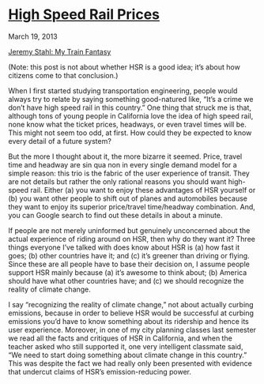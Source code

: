 # [High Speed Rail Prices](/2013/03/19/high-speed-rail-prices/ "High Speed Rail Prices")

March 19, 2013
            

[Jeremy Stahl: My Train Fantasy](http://www.slate.com/articles/health_and_science/the_efficient_planet/2013/03/high_speed_trains_in_the_united_states_is_alfred_twu_s_fantasy_map_too_fantastical.html)

(Note: this post is not about whether HSR is a good idea; it’s about how citizens come to that conclusion.)

When I first started studying transportation engineering, people would always try to relate by saying something good-natured like, “It’s a crime we don’t have high speed rail in this country.” One thing that struck me is that, although tons of young people in California love the idea of high speed rail, none know what the ticket prices, headways, or even travel times will be. This might not seem too odd, at first. How could they be expected to know every detail of a future system?

But the more I thought about it, the more bizarre it seemed. Price, travel time and headway are sin qua non in every single demand model for a simple reason: this trio is the fabric of the user experience of transit. They are not details but rather the only rational reasons you should want high-speed rail. Either (a) you want to enjoy these advantages of HSR yourself or (b) you want other people to shift out of planes and automobiles because they want to enjoy its superior price/travel time/headway combination. And, you can Google search to find out these details in about a minute.

If people are not merely uninformed but genuinely unconcerned about the actual experience of riding around on HSR, then why do they want it? Three things everyone I’ve talked with does know about HSR is (a) how fast it goes; (b) other countries have it; and (c) it’s greener than driving or flying. Since these are all people have to base their decision on, I assume people support HSR mainly because (a) it’s awesome to think about; (b) America should have what other countries have; and (c) we should recognize the reality of climate change.

I say “recognizing the reality of climate change,” not about actually curbing emissions, because in order to believe HSR would be successful at curbing emissions you’d have to know something about its ridership and hence its user experience. Moreover, in one of my city planning classes last semester we read all the facts and critiques of HSR in California, and when the teacher asked who still supported it, one very intelligent classmate said, “We need to start doing something about climate change in this country.” This was despite the fact we had really only been presented with evidence that undercut claims of HSR’s emission-reducing power.
